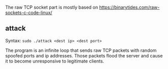The raw TCP socket part is mostly based on https://binarytides.com/raw-sockets-c-code-linux/

## attack

Syntax: `sudo ./attack <dest ip> <dest port>`

The program is an infinite loop that sends raw TCP packets with random spoofed ports and ip addresses. Those packets flood the server and cause it to become unresponsive to legitimate clients.
